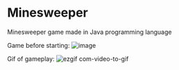 # Minesweeper

Minesweeper game made in Java programming language

Game before starting:
![image](https://user-images.githubusercontent.com/72231663/95032233-6d578e80-067f-11eb-87e7-6be1fe14a649.png)

Gif of gameplay:
![ezgif com-video-to-gif](https://user-images.githubusercontent.com/72231663/95033083-8c0b5480-0682-11eb-9f07-d310780fef2f.gif)
